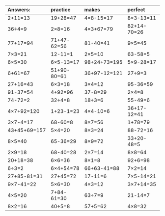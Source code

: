 | Answers: | practice | makes | perfect | ! |
| :--- | :--- | :--- | :--- | :--- |
| 2+11=13 | 19+28=47 | 4×8-15=17 | 8×3-13=11 | 42÷7=6 | 
| 36÷4=9 | 2×8=16 | 4×3+67=79 | 82+14-70=26 | 54÷9=6 | 
| 77+17=94 | 71+47-62=56 | 81-40=41 | 9×5=45 | 4×6=24 | 
| 7×3=21 | 12-11=1 | 2×5=10 | 63-58=5 | 19+46=65 | 
| 6×5=30 | 6×5-13=17 | 98+24+73=195 | 5×9-28=17 | 2+60+71=133 | 
| 6+61=67 | 51+90-80=61 | 36+97-12=121 | 27÷9=3 | 8+26+45=79 | 
| 27+16=43 | 6×3=18 | 3×4=12 | 95-36=59 | 4+74+43=121 | 
| 91-37=54 | 4+92=96 | 37-8=29 | 2×4=8 | 4×4=16 | 
| 74-72=2 | 32÷4=8 | 18÷3=6 | 55-49=6 | 56÷8=7 | 
| 4×7+92=120 | 1+23-1=23 | 4×4-10=6 | 36+17-12=41 | 70+72-35=107 | 
| 3×7-4=17 | 68-60=8 | 8×7=56 | 1+78=79 | 55+4=59 | 
| 43+45+69=157 | 5×4=20 | 8×3=24 | 88-72=16 | 53-25=28 | 
| 8×5=40 | 65-36=29 | 8×9=72 | 33+20-48=5 | 90+91+58=239 | 
| 2×9=18 | 68-40=28 | 2×7=14 | 8×8=64 | 18+37=55 | 
| 20+18=38 | 6×6=36 | 8×1=8 | 92+6=98 | 16÷4=4 | 
| 6÷3=2 | 6×4+54=78 | 66+63-41=88 | 7×2=14 | 86-44=42 | 
| 27+85-81=31 | 27+45=72 | 17-11=6 | 7×5-14=21 | 3×5=15 | 
| 9×7-41=22 | 5×6=30 | 4×3=12 | 3×7+14=35 | 9×2=18 | 
| 4×5=20 | 7+84-61=30 | 63÷7=9 | 21-14=7 | 50-50=0 | 
| 8×2=16 | 40÷5=8 | 57+5=62 | 4×8=32 | 6×7=42 | 
